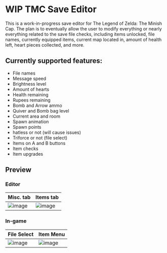 # WIP TMC Save Editor

This is a work-in-progress save editor for The Legend of Zelda: The Minish Cap. The plan is to eventually allow the user to modify everything or nearly everything related to the save file checks, including items unlocked, file names, currently equipped items, current map located in, amount of health left, heart pieces collected, and more.

## Currently supported features:

* File names
* Message speed
* Brightness level
* Amount of hearts
* Health remaining
* Rupees remaining
* Bomb and Arrow ammo
* Quiver and Bomb bag level
* Current area and room
* Spawn animation
* Spawn points
* hatless or not (will cause issues)
* Triforce or not (file select)
* Items on A and B buttons
* Item checks
* Item upgrades

## Preview
### Editor
| Misc. tab                            | Items tab                            |
| ----------------------------------- | ----------------------------------- |
| ![image](https://media.discordapp.net/attachments/720582472433270877/1136287693723152525/git3.png?width=1400&height=1024) | ![image](https://media.discordapp.net/attachments/720582472433270877/1136287693987389481/git4.png?width=1450&height=1024) |

### In-game
| File Select                            | Item Menu                            |
| ----------------------------------- | ----------------------------------- |
| ![image](https://cdn.discordapp.com/attachments/720582472433270877/1136287694280998912/git1.png) | ![image](https://cdn.discordapp.com/attachments/720582472433270877/1136287694545236118/git2.png) |




